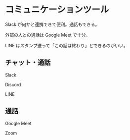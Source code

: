 # コミュニケーションツール

Slack が何かと連携できて便利。通話もできる。

外部の人との通話は Google Meet で十分。

LINE はスタンプ送って「この話は終わり」とできるのがいい。

## チャット・通話

Slack

Discord

LINE

## 通話

Google Meet

Zoom
